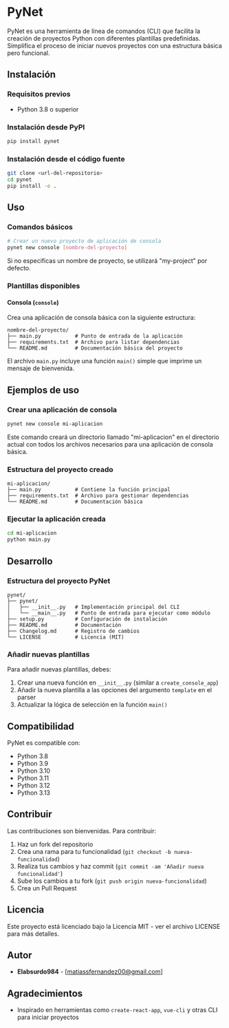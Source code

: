 # PyNet

PyNet es una herramienta de línea de comandos (CLI) que facilita la creación de proyectos Python con diferentes plantillas predefinidas. Simplifica el proceso de iniciar nuevos proyectos con una estructura básica pero funcional.

## Instalación

### Requisitos previos
- Python 3.8 o superior

### Instalación desde PyPI
```bash
pip install pynet
```

### Instalación desde el código fuente
```bash
git clone <url-del-repositorio>
cd pynet
pip install -e .
```

## Uso

### Comandos básicos

```bash
# Crear un nuevo proyecto de aplicación de consola
pynet new console [nombre-del-proyecto]
```

Si no especificas un nombre de proyecto, se utilizará "my-project" por defecto.

### Plantillas disponibles

#### Consola (`console`)
Crea una aplicación de consola básica con la siguiente estructura:

```
nombre-del-proyecto/
├── main.py           # Punto de entrada de la aplicación
├── requirements.txt  # Archivo para listar dependencias
└── README.md         # Documentación básica del proyecto
```

El archivo `main.py` incluye una función `main()` simple que imprime un mensaje de bienvenida.

## Ejemplos de uso

### Crear una aplicación de consola

```bash
pynet new console mi-aplicacion
```

Este comando creará un directorio llamado "mi-aplicacion" en el directorio actual con todos los archivos necesarios para una aplicación de consola básica.

### Estructura del proyecto creado

```
mi-aplicacion/
├── main.py           # Contiene la función principal
├── requirements.txt  # Archivo para gestionar dependencias
└── README.md         # Documentación básica
```

### Ejecutar la aplicación creada

```bash
cd mi-aplicacion
python main.py
```

## Desarrollo

### Estructura del proyecto PyNet

```
pynet/
├── pynet/
│   ├── __init__.py   # Implementación principal del CLI
│   └── __main__.py   # Punto de entrada para ejecutar como módulo
├── setup.py          # Configuración de instalación
├── README.md         # Documentación
├── Changelog.md      # Registro de cambios
└── LICENSE           # Licencia (MIT)
```

### Añadir nuevas plantillas

Para añadir nuevas plantillas, debes:

1. Crear una nueva función en `__init__.py` (similar a `create_console_app`)
2. Añadir la nueva plantilla a las opciones del argumento `template` en el parser
3. Actualizar la lógica de selección en la función `main()`

## Compatibilidad

PyNet es compatible con:
- Python 3.8
- Python 3.9
- Python 3.10
- Python 3.11
- Python 3.12
- Python 3.13

## Contribuir

Las contribuciones son bienvenidas. Para contribuir:

1. Haz un fork del repositorio
2. Crea una rama para tu funcionalidad (`git checkout -b nueva-funcionalidad`)
3. Realiza tus cambios y haz commit (`git commit -am 'Añadir nueva funcionalidad'`)
4. Sube los cambios a tu fork (`git push origin nueva-funcionalidad`)
5. Crea un Pull Request


## Licencia

Este proyecto está licenciado bajo la Licencia MIT - ver el archivo LICENSE para más detalles.

## Autor

- **Elabsurdo984** - [matiassfernandez00@gmail.com]

## Agradecimientos

- Inspirado en herramientas como `create-react-app`, `vue-cli` y otras CLI para iniciar proyectos